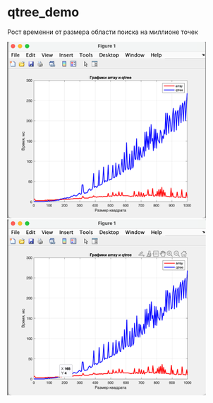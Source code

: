 # qtree_demo

Рост временни от размера области поиска на миллионе точек

<img src="/screenshots/img.png" width="450">
<img src="/screenshots/img1.png" width="450">
